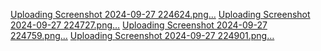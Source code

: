 [Uploading Screenshot 2024-09-27 224624.png…]()
[Uploading Screenshot 2024-09-27 224727.png…]()
[Uploading Screenshot 2024-09-27 224759.png…]()
[Uploading Screenshot 2024-09-27 224901.png…]()
